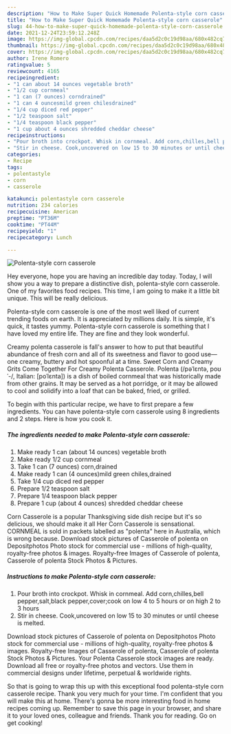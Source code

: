 ```yaml
---
description: "How to Make Super Quick Homemade Polenta-style corn casserole"
title: "How to Make Super Quick Homemade Polenta-style corn casserole"
slug: 44-how-to-make-super-quick-homemade-polenta-style-corn-casserole
date: 2021-12-24T23:59:12.248Z
image: https://img-global.cpcdn.com/recipes/daa5d2c0c19d98aa/680x482cq70/polenta-style-corn-casserole-recipe-main-photo.jpg
thumbnail: https://img-global.cpcdn.com/recipes/daa5d2c0c19d98aa/680x482cq70/polenta-style-corn-casserole-recipe-main-photo.jpg
cover: https://img-global.cpcdn.com/recipes/daa5d2c0c19d98aa/680x482cq70/polenta-style-corn-casserole-recipe-main-photo.jpg
author: Irene Romero
ratingvalue: 5
reviewcount: 4165
recipeingredient:
- "1 can about 14 ounces vegetable broth"
- "1/2 cup cornmeal"
- "1 can (7 ounces) corndrained"
- "1 can 4 ouncesmild green chilesdrained"
- "1/4 cup diced red pepper"
- "1/2 teaspoon salt"
- "1/4 teaspoon black pepper"
- "1 cup about 4 ounces shredded cheddar cheese"
recipeinstructions:
- "Pour broth into crockpot. Whisk in cornmeal. Add corn,chilles,bell pepper,salt,black pepper,cover;cook on low 4 to 5 hours or on high 2 to 3 hours"
- "Stir in cheese. Cook,uncovered on low 15 to 30 minutes or until cheese is melted."
categories:
- Recipe
tags:
- polentastyle
- corn
- casserole

katakunci: polentastyle corn casserole 
nutrition: 234 calories
recipecuisine: American
preptime: "PT36M"
cooktime: "PT44M"
recipeyield: "1"
recipecategory: Lunch

---
```



![Polenta-style corn casserole](https://img-global.cpcdn.com/recipes/daa5d2c0c19d98aa/680x482cq70/polenta-style-corn-casserole-recipe-main-photo.jpg)

Hey everyone, hope you are having an incredible day today. Today, I will show you a way to prepare a distinctive dish, polenta-style corn casserole. One of my favorites food recipes. This time, I am going to make it a little bit unique. This will be really delicious.

Polenta-style corn casserole is one of the most well liked of current trending foods on earth. It is appreciated by millions daily. It is simple, it's quick, it tastes yummy. Polenta-style corn casserole is something that I have loved my entire life. They are fine and they look wonderful.

Creamy polenta casserole is fall&#39;s answer to how to put that beautiful abundance of fresh corn and all of its sweetness and flavor to good use—one creamy, buttery and hot spoonful at a time. Sweet Corn and Creamy Grits Come Together For Creamy Polenta Casserole. Polenta (/pəˈlɛntə, poʊˈ-/, Italian: [poˈlɛnta]) is a dish of boiled cornmeal that was historically made from other grains. It may be served as a hot porridge, or it may be allowed to cool and solidify into a loaf that can be baked, fried, or grilled.


To begin with this particular recipe, we have to first prepare a few ingredients. You can have polenta-style corn casserole using 8 ingredients and 2 steps. Here is how you cook it.

<!--inarticleads1-->

##### The ingredients needed to make Polenta-style corn casserole:

1. Make ready 1 can (about 14 ounces) vegetable broth
1. Make ready 1/2 cup cornmeal
1. Take 1 can (7 ounces) corn,drained
1. Make ready 1 can (4 ounces)mild green chiles,drained
1. Take 1/4 cup diced red pepper
1. Prepare 1/2 teaspoon salt
1. Prepare 1/4 teaspoon black pepper
1. Prepare 1 cup (about 4 ounces) shredded cheddar cheese


Corn Casserole is a popular Thanksgiving side dish recipe but it&#39;s so delicious, we should make it all Her Corn Casserole is sensational. CORNMEAL is sold in packets labelled as &#34;polenta&#34; here in Australia, which is wrong because. Download stock pictures of Casserole of polenta on Depositphotos Photo stock for commercial use - millions of high-quality, royalty-free photos &amp; images. Royalty-free Images of Casserole of polenta, Casserole of polenta Stock Photos &amp; Pictures. 

<!--inarticleads2-->

##### Instructions to make Polenta-style corn casserole:

1. Pour broth into crockpot. Whisk in cornmeal. Add corn,chilles,bell pepper,salt,black pepper,cover;cook on low 4 to 5 hours or on high 2 to 3 hours
1. Stir in cheese. Cook,uncovered on low 15 to 30 minutes or until cheese is melted.


Download stock pictures of Casserole of polenta on Depositphotos Photo stock for commercial use - millions of high-quality, royalty-free photos &amp; images. Royalty-free Images of Casserole of polenta, Casserole of polenta Stock Photos &amp; Pictures. Your Polenta Casserole stock images are ready. Download all free or royalty-free photos and vectors. Use them in commercial designs under lifetime, perpetual &amp; worldwide rights. 

So that is going to wrap this up with this exceptional food polenta-style corn casserole recipe. Thank you very much for your time. I'm confident that you will make this at home. There's gonna be more interesting food in home recipes coming up. Remember to save this page in your browser, and share it to your loved ones, colleague and friends. Thank you for reading. Go on get cooking!
